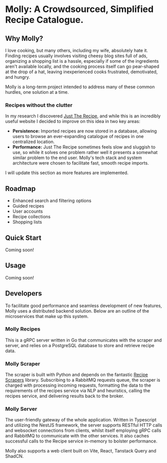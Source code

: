 # Molly: A Crowdsourced, Simplified Recipe Catalogue.

## Why Molly?

I love cooking, but many others, including my wife, absolutely hate it. Finding recipes usually involves visiting cheesy blog sites full of ads, organizing a shopping list is a hassle, especially if some of the ingredients aren't available locally, and the cooking process itself can go pear-shaped at the drop of a hat, leaving inexperienced cooks frustrated, demotivated, and hungry.

Molly is a long-term project intended to address many of these common hurdles, one solution at a time.

### Recipes without the clutter

In my research I discovered [Just The Recipe](https://www.justtherecipe.com/), and while this is an incredibly useful website I decided to improve on this idea in two key areas:

- **Persistence:** Imported recipes are now stored in a database, allowing users to browse an ever-expanding catalogue of recipes in one centralized location.
- **Performance:** Just The Recipe sometimes feels slow and sluggish to use, so while it solves one problem rather well it presents a somewhat similar problem to the end user. Molly's tech stack and system architecture were chosen to facilitate fast, smooth recipe imports.

I will update this section as more features are implemented.

## Roadmap

- Enhanced search and filtering options
- Guided recipes
- User accounts
- Recipe collections
- Shopping lists

## Quick Start

Coming soon!

## Usage

Coming soon!

## Developers

To facilitate good performance and seamless development of new features, Molly uses a distributed backend solution. Below are an outline of the microservices that make up this system.

### Molly Recipes

This is a gRPC server written in Go that communicates with the scraper and server, and relies on a PostgreSQL database to store and retrieve recipe data.

### Molly Scraper

The scraper is built with Python and depends on the fantastic [Recipe Scrapers](https://github.com/hhursev/recipe-scrapers) library. Subscribing to a RabbitMQ requests queue, the scraper is charged with processing incoming requests, formatting the data to the requirements of the recipes service via NLP and heuristics, calling the recipes service, and delivering results back to the broker.

### Molly Server

The user-friendly gateway of the whole application. Written in Typescript and utilizing the NestJS framework, the server supports RESTful HTTP calls and websocket connections from clients, whilst itself employing gRPC calls and RabbitMQ to communicate with the other services. It also caches successful calls to the Recipe service in-memory to bolster performance.

Molly also supports a web client built on Vite, React, Tanstack Query and ShadCN.
